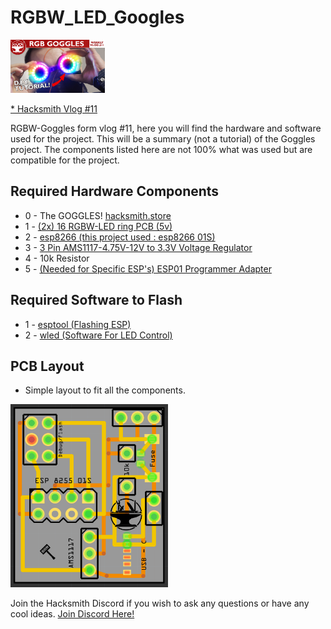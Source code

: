 # RGBW_LED_Googles
<img src="/images/DIY-RGB-GOGGLES-2-JPG.jpg" width="30%">

[  * Hacksmith Vlog #11]()


RGBW-Goggles form vlog #11, here you will find the hardware and software used for the project.
This will be a summary (not a tutorial) of the Goggles project.
The components listed here are not 100% what was used but are compatible for the project.

## Required Hardware Components
  * 0 - The GOGGLES! [hacksmith.store](https://hacksmith.store/collections/engineered-by-hacksmith/products/smith-goggles)
  * 1 - [(2x) 16 RGBW-LED ring PCB (5v)](https://www.aliexpress.com/item/1005001414312782.html?spm=a2g0o.productlist.0.0.6a9e1f53tDy1D3&algo_pvid=d2b673b7-3889-4542-926c-87adb7c6caa7&algo_expid=d2b673b7-3889-4542-926c-87adb7c6caa7-5&btsid=0bb0624616222213953451358e1b93&ws_ab_test=searchweb0_0,searchweb201602_,searchweb201603_)
  * 2 - [esp8266 (this project used : esp8266 01S)](https://www.aliexpress.com/item/32641565241.html?spm=a2g0s.9042311.0.0.27424c4dQvoJL5)
  * 3 - [3 Pin AMS1117-4.75V-12V to 3.3V Voltage Regulator](https://www.aliexpress.com/item/4000002520558.html?spm=a2g0o.productlist.0.0.57134e53J1m75J&algo_pvid=96ee3766-e577-4491-9793-fa00368cb458&algo_expid=96ee3766-e577-4491-9793-fa00368cb458-0&btsid=0b0a556016222218647707730e9b32&ws_ab_test=searchweb0_0,searchweb201602_,searchweb201603_)
  * 4 - 10k Resistor
  * 5 - [(Needed for Specific ESP's) ESP01 Programmer Adapter](https://www.aliexpress.com/item/32831857167.html?spm=a2g0o.productlist.0.0.33a84bddmfpape&algo_pvid=154d55d4-b460-4e07-b233-8648a4d72857&algo_expid=154d55d4-b460-4e07-b233-8648a4d72857-37&btsid=0bb0624416230916208492227ed1e3&ws_ab_test=searchweb0_0,searchweb201602_,searchweb201603_)

## Required Software to Flash
  * 1 - [esptool (Flashing ESP)](https://github.com/espressif/esptool)
  * 2 - [wled (Software For LED Control)](https://github.com/Aircoookie/WLED)

## PCB Layout
  * Simple layout to fit all the components.
<img src="/images/PCB.PNG" width="50%">


Join the Hacksmith Discord if you wish to ask any questions or have any cool ideas.
[Join Discord Here!](https://discord.gg/thehacksmith)
